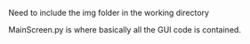 Need to include the img folder in the working directory

MainScreen.py is where basically all the GUI code is contained.
